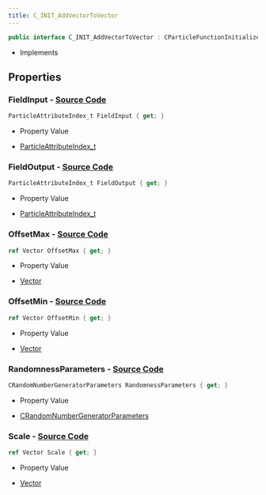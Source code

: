 ```yaml
---
title: C_INIT_AddVectorToVector
---
```


```csharp
public interface C_INIT_AddVectorToVector : CParticleFunctionInitializer, CParticleFunction, ISchemaClass<CParticleFunction>, ISchemaClass<CParticleFunctionInitializer>, ISchemaClass<C_INIT_AddVectorToVector>, ISchemaField, ISchemaClass, INativeHandle
```

- Implements

## Properties

### **FieldInput** - [Source Code](https://github.com/swiftly-solution/swiftlys2/blob/main/managed/src/SwiftlyS2.Generated/Schemas/Interfaces/C_INIT_AddVectorToVector.cs#L20)

```csharp
ParticleAttributeIndex_t FieldInput { get; }
```

- Property Value

- [ParticleAttributeIndex_t](/docs/api/shared/schemadefinitions/particleattributeindex_t)

### **FieldOutput** - [Source Code](https://github.com/swiftly-solution/swiftlys2/blob/main/managed/src/SwiftlyS2.Generated/Schemas/Interfaces/C_INIT_AddVectorToVector.cs#L18)

```csharp
ParticleAttributeIndex_t FieldOutput { get; }
```

- Property Value

- [ParticleAttributeIndex_t](/docs/api/shared/schemadefinitions/particleattributeindex_t)

### **OffsetMax** - [Source Code](https://github.com/swiftly-solution/swiftlys2/blob/main/managed/src/SwiftlyS2.Generated/Schemas/Interfaces/C_INIT_AddVectorToVector.cs#L24)

```csharp
ref Vector OffsetMax { get; }
```

- Property Value

- [Vector](/docs/api/shared/natives/vector)

### **OffsetMin** - [Source Code](https://github.com/swiftly-solution/swiftlys2/blob/main/managed/src/SwiftlyS2.Generated/Schemas/Interfaces/C_INIT_AddVectorToVector.cs#L22)

```csharp
ref Vector OffsetMin { get; }
```

- Property Value

- [Vector](/docs/api/shared/natives/vector)

### **RandomnessParameters** - [Source Code](https://github.com/swiftly-solution/swiftlys2/blob/main/managed/src/SwiftlyS2.Generated/Schemas/Interfaces/C_INIT_AddVectorToVector.cs#L26)

```csharp
CRandomNumberGeneratorParameters RandomnessParameters { get; }
```

- Property Value

- [CRandomNumberGeneratorParameters](/docs/api/shared/schemadefinitions/crandomnumbergeneratorparameters)

### **Scale** - [Source Code](https://github.com/swiftly-solution/swiftlys2/blob/main/managed/src/SwiftlyS2.Generated/Schemas/Interfaces/C_INIT_AddVectorToVector.cs#L16)

```csharp
ref Vector Scale { get; }
```

- Property Value

- [Vector](/docs/api/shared/natives/vector)


